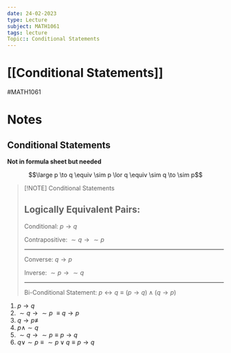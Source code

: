 ```yaml
---
date: 24-02-2023
type: Lecture
subject: MATH1061
tags: lecture
Topic:: Conditional Statements
---
```

# [[Conditional Statements]]
#MATH1061
# Notes

## Conditional Statements

**Not in formula sheet but needed**

$$\large p \to q \equiv \sim p \lor q \equiv \sim q \to \sim p$$


> [!NOTE] Conditional Statements
> 
> Logically Equivalent Pairs:
> ---
> Conditional: $p \to q$
> 
> Contrapositive: $\sim q \to \sim p$
> 
> ---
> 
> Converse: $q \to p$ 
> 
> Inverse: $\sim p \to \sim q$
> 
> ---
> 
> Bi-Conditional Statement: $p \leftrightarrow q \equiv (p \to q) \land (q \to p)$
> 

1. $p\to q$
2. $\sim q\to \sim p$ $\equiv q \to p$
3. $q \to p \not\equiv$
4. $p \land \sim q$
5. $\sim q \to \sim p \equiv p \to q$
6.  $q \lor \sim p \equiv \sim p \lor q \equiv p \to q$

